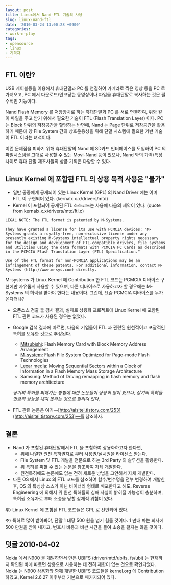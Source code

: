 ```yaml
---
layout: post
title: Linux에서 Nand-FTL 기술의 사용
slug: linux-nand-ftl
date: '2010-03-24 13:00:28 +0900'
categories:
- work-n-play
tags:
- opensource
- linux
- 기획자
---
```


## FTL 이란?

USB 케이블등을 이용해서 휴대단말과 PC 를 연결하여 카메라로 찍은 영상 등을 PC 로 가져오고, PC 에서 다운로드/인코딩한 동영상이나 파일을 휴대단말로 복사하는 것은 필수적인 기능이다.

Nand Flash Memory 를 저장장치로 하는 휴대단말과 PC 를 서로 연결하여, 위와 같이 파일을 주고 받기 위해서 필요한 기술이 FTL (Flash Translation Layer) 이다. PC 는 Block 단위의 저장공간을 할당하는 반면에, Nand 는 Page 단위로 저장공간을 활용하기 때문에 양 File System 간의 상호운용성을 위해 단말 시스템에 필요한 기반 기술이 FTL 이라는 녀석이다.

이런 문제점을 피하기 위해 휴대단말의 Nand 에 SD카드 인터페이스를 도입하여 PC 의 파일시스템을 그대로 사용할 수 있는 Movi-Nand 등이 있으나, Nand 와의 가격/특성 차이로 휴대 단말 제조사들의 상품 기획은 다양할 수 있다.

<!--more-->

## Linux Kernel 에 포함된 FTL 의 상용 목적 사용은 "불가"

- 일반 공중에게 공개되어 있는 Linux Kernel (GPL) 의 Nand Driver 에는 이미 FTL 이 구현되어 있다. (kernalx.x.x/drivers/mtd)
- Kernel 이 포함되어 공개된 FTL 소스코드는 사용에 다음의 제약이 있다. (quote from kernalx.x.x/drivers/mtd/ftl.c)

```
LEGAL NOTE: The FTL format is patented by M-Systems. 

They have granted a license for its use with PCMCIA devices: "M-Systems grants a royalty-free, non-exclusive license under any presently existing M-Systems intellectual property rights necessary for the design and development of FTL-compatible drivers, file systems and utilities using the data formats with PCMCIA PC Cards as described in the PCMCIA Flash Translation Layer (FTL) Specification."

Use of the FTL format for non-PCMCIA applications may be an infringement of these patents. For additional information, contact M-Systems (http://www.m-sys.com) directly.
```

M-systems 가 Linux Kernel 에 Contribution 한 FTL 코드는 PCMCIA 디바이스 구현에만 자유롭게 사용할 수 있으며, 다른 디바이스로 사용하고자 할 경우에는 M-Systems 의 허락을 받아야 한다는 내용이다. 그런데, 요즘 PCMCIA 디바이스를 누가 쓴다더냐?

- 오픈소스 검출 툴 검사 결과, 실제로 상용화 프로젝트에 Linux Kernel 에 포함된 FTL 관련 코드가 사용된 경우는 없었다.
- Google 검색 결과에 따르면, 다음의 기업들이 FTL 과 관련된 원천적이고 포괄적인 특허를 보유한 것으로 추정된다.

  - [Mitsubishi](http://deadwi.jaram.org/wiki/wikka.php?wakka=FlashMitsubishi): Flash Memory Card with Block Memory Address Arrangement
  - [M-system](http://deadwi.jaram.org/wiki/wikka.php?wakka=FlashMSystem): Flash File System Optimized for Page-mode Flash Technologies
  - [Lexar media](http://deadwi.jaram.org/wiki/wikka.php?wakka=FlashLexar): Moving Sequential Sectors within a Clock of Information in a Flash Memory Mass Storage Architecture
  - Samsung: Method of Driving remapping in flash memory and flash memory architecture

  *상기의 특허를 피해가는 방법에 대한 논문들이 상당히 많이 있으나, 상기의 특허들 만큼의 성능을 내지 못하는 것으로 알려져 있다.*

- FTL 관련 논문은 여기—[http://aisitei.tistory.com/253](http://aisitei.tistory.com/253)—를 참조하자.

## 결론

- Nand 가 포함된 휴대단말에서 FTL 을 포함하여 상용화하고자 한다면,
  - 위에 나열한 원천 특허권자로 부터 사용권/실시권을 라이센스 받는다.
  - File System 및 FTL 개발을 전문으로 하는 3rd Party 의 솔루션을 활용한다.
  - 위 특허를 피할 수 있는 논문을 참조하여 자체 개발한다.
  - 원천특허에도 논문에도 없는 전혀 새로운 방법을 고안해서 자체 개발한다.
- 다른 OS 에서 Linux 의 FTL 코드를 참조하여 함수/변수명을 전부 변경하여 개발한 후, OS 의 특성상 소스가 아닌 바이너리 형태로 배포한다고 해도, Reverse Engineering 에 의해서 위 원천 특허들의 침해 사실이 밝혀질 가능성이 충분하며, 특허권 소유자로 부터 소송을 당할 잠재적 위험이 있다.

**`주)`** Linux Kernel 에 포함된 FTL 코드들은 GPL 로 선언되어 있다.

**`주)`** 특허료 많이 받아봐야, 단말 1 대당 500 원을 넘기 힘들 것이다. 1 만대 파는 회사에 500 만원을 받아 내자고, 변호사 비용과 비싼 시간을 들여 소송을 걸지는 않을 것이다.

## 덧글 2010-04-02

Nokia 에서 N900 을 개발하면서 만든 UBIFS (driver/mtd/ubifs, fs/ubi) 는 현재까지 확인된 바에 따르면 상용으로 사용하는 데 전혀 제한이 없는 것으로 확인되었다. Nokia 는 N900 상용화와 함께 개발한 UBIFS 코드들을 kernel.org 에 Contribution 하였고, Kernel 2.6.27 이후부터 기본으로 패키지되어 있다.
